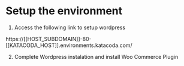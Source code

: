 # Setup the environment

1. Access the following link to setup wordpress
<p>https://[[HOST_SUBDOMAIN]]-80-[[KATACODA_HOST]].environments.katacoda.com/</p>

2. Complete Wordpress instalation and install Woo Commerce Plugin